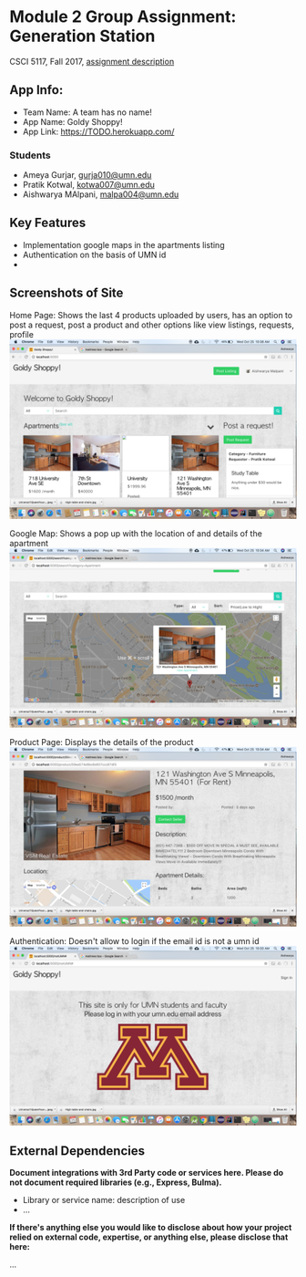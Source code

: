 # Module 2 Group Assignment: Generation Station

CSCI 5117, Fall 2017, [assignment description](https://docs.google.com/document/d/1Z_NWRqz4M6dhsfzU2l9alMWpy0PK0xj38uP8qPEZvdY/edit?usp=sharing)

## App Info:

* Team Name: A team has no name!
* App Name: Goldy Shoppy!
* App Link: <https://TODO.herokuapp.com/>

### Students

* Ameya Gurjar, gurja010@umn.edu
* Pratik Kotwal, kotwa007@umn.edu
* Aishwarya MAlpani, malpa004@umn.edu


## Key Features

* Implementation google maps in the apartments listing
* Authentication on the basis of UMN id
*

## Screenshots of Site

Home Page: Shows the last 4 products uploaded by users, has an option to post a request,
post a product and other options like view listings, requests, profile
![](/Screenshot1.png)

Google Map: Shows a pop up with the location of and details of the apartment
![](/Screenshot2.png)

Product Page: Displays the details of the product
![](/Screenshot3.png)

Authentication: Doesn't allow to login if the email id is not a umn id
![](/Screenshot4.png)



## External Dependencies

**Document integrations with 3rd Party code or services here.
Please do not document required libraries (e.g., Express, Bulma).**

* Library or service name: description of use
* ...

**If there's anything else you would like to disclose about how your project
relied on external code, expertise, or anything else, please disclose that
here:**

...
